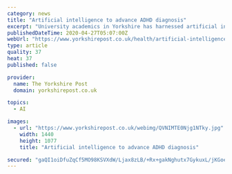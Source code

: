 ```yaml
---
category: news
title: "Artificial intelligence to advance ADHD diagnosis"
excerpt: "University academics in Yorkshire has harnessed artificial intelligence to aid the diagnosis of attention deficit hyperactivity disorder (ADHD), which could result in major cost savings for the NHS."
publishedDateTime: 2020-04-27T05:07:00Z
webUrl: "https://www.yorkshirepost.co.uk/health/artificial-intelligence-advance-adhd-diagnosis-2547301"
type: article
quality: 37
heat: 37
published: false

provider:
  name: The Yorkshire Post
  domain: yorkshirepost.co.uk

topics:
  - AI

images:
  - url: "https://www.yorkshirepost.co.uk/webimg/QVNIMTE0Njg1NTky.jpg"
    width: 1440
    height: 1077
    title: "Artificial intelligence to advance ADHD diagnosis"

secured: "gaQI1oiDfuZqCf5MO98KSVXdW/Ljax8zLB/+Rx+gakNghutx7GykuxL/jKGoeBnAduSnqixw2QetcXEmma1/fviyX/ouzCaNanC6pgkxNTzHpL4G3/xgb6g83H7jrFBFPP7CyxfeHe2lDKnGfDQjit3gybEWWi83oDQqs/w2weccAjN5ifgNBMTfWG0+xLIrdCoFDDdFAg5/37jdl7QCiEUzRJCT5r8/pOWmH/AVCqrL/poybcXuMMC9Y0U1Jz5rfr+gr86XSCfIzYBqDlazzVvyQcdIQocGd0PMbg8i+IimlXcBlJ4lUwVZguftdPpQ;izklyfY8Fx7M1peAveeQuQ=="
---
```


